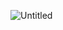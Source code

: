 ![Untitled](https://github.com/Bismarxd/Reastauran-App-FullStack/assets/68196095/3ed71611-f727-4aa3-96d1-56c16e7af6b3)
